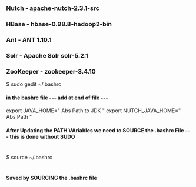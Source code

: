 ### Nutch - apache-nutch-2.3.1-src
### HBase - hbase-0.98.8-hadoop2-bin
### Ant - ANT 1.10.1
### Solr - Apache Solr solr-5.2.1
### ZooKeeper - zookeeper-3.4.10


$ sudo gedit ~/.bashrc

#### in the bashrc file --- add at end of file --- 

export JAVA_HOME=" Abs Path to JDK "
export NUTCH_JAVA_HOME=" Abs Path "

#### After Updating the PATH VAriables we need to SOURCE the .bashrc File --- this is done without SUDO 
#
$ source ~/.bashrc
#
####  Saved by SOURCING the .bashrc file 
#




